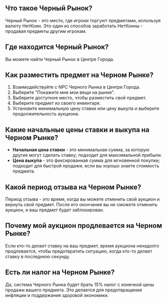 ## Что такое Черный Рынок?

Черный Рынок - это место, где игроки торгуют предметами, используя валюту НетКоин. Это один из способов заработать НетКоины - продавая предметы другим игрокам.

## Где находится Черный Рынок?

Вы можете найти Черный Рынок в Центре Города.

## Как разместить предмет на Черном Рынке?

1. Взаимодействуйте с NPC Черного Рынка в Центре Города.
2. Выберите "Покажите мне мои вещи на рынке".
3. Выберите доступное место, чтобы разместить свой предмет.
4. Выберите предмет из своего инвентаря.
5. Установите минимальную цену ставки или цену выкупа и выберите продолжительность аукциона.

## Какие начальные цены ставки и выкупа на Черном Рынке?

- **Начальная цена ставки** - это минимальная сумма, за которую другие могут сделать ставку; подходит для максимальной прибыли.
- **Цена выкупа** - это фиксированная сумма для мгновенной покупки; подходит для быстрой продажи, если вы хорошо знаете стоимость предмета.

## Какой период отзыва на Черном Рынке?

Период отзыва - это время, когда вы можете отменить свой аукцион и вернуть свой предмет. После его окончания вы не сможете отменить аукцион, и ваш предмет будет заблокирован.

## Почему мой аукцион продлевается на Черном Рынке?

Если кто-то делает ставку на ваш предмет, время аукциона ненадолго продлевается, чтобы предотвратить ситуацию, когда кто-то делает ставку в последнюю секунду.

## Есть ли налог на Черном Рынке?

Да, система Черного Рынка будет брать 15% налог с конечной цены продажи вашего предмета. Это делается для предотвращения инфляции и поддержания здоровой экономики.
